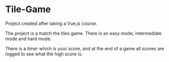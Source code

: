# Tile-Game

Project created after taking a Vue.js course.

The project is a match the tiles game. There is an easy mode, intermediate mode and hard mode.

There is a timer which is your score, and at the end of a game all scores are logged to see what the high score is.
